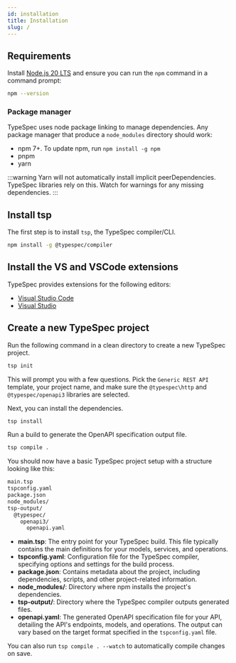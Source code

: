 ```yaml
---
id: installation
title: Installation
slug: /
---
```


## Requirements

Install [Node.js 20 LTS](https://nodejs.org/en/download/) and ensure you can run the `npm` command in a command prompt:

```bash
npm --version
```

### Package manager

TypeSpec uses node package linking to manage dependencies. Any package manager that produce a `node_modules` directory should work:

- npm 7+. To update npm, run `npm install -g npm`
- pnpm
- yarn

:::warning
Yarn will not automatically install implicit peerDependencies. TypeSpec libraries rely on this. Watch for warnings for any missing dependencies.
:::

## Install tsp

The first step is to install `tsp`, the TypeSpec compiler/CLI.

```bash
npm install -g @typespec/compiler
```

## Install the VS and VSCode extensions

TypeSpec provides extensions for the following editors:

- [Visual Studio Code](./editor/vscode.md)
- [Visual Studio](./editor/vs.md)

## Create a new TypeSpec project

Run the following command in a clean directory to create a new TypeSpec project.

```bash
tsp init
```

This will prompt you with a few questions. Pick the `Generic REST API` template, your project name, and make sure the `@typespec\http` and `@typespec/openapi3` libraries are selected.

Next, you can install the dependencies.

```bash
tsp install
```

Run a build to generate the OpenAPI specification output file.

```bash
tsp compile .
```

You should now have a basic TypeSpec project setup with a structure looking like this:

```bash
main.tsp
tspconfig.yaml
package.json
node_modules/
tsp-output/
  @typespec/
    openapi3/
      openapi.yaml
```

- **main.tsp**: The entry point for your TypeSpec build. This file typically contains the main definitions for your models, services, and operations.
- **tspconfig.yaml**: Configuration file for the TypeSpec compiler, specifying options and settings for the build process.
- **package.json**: Contains metadata about the project, including dependencies, scripts, and other project-related information.
- **node_modules/**: Directory where npm installs the project's dependencies.
- **tsp-output/**: Directory where the TypeSpec compiler outputs generated files.
- **openapi.yaml**: The generated OpenAPI specification file for your API, detailing the API's endpoints, models, and operations. The output can vary based on the target format specified in the `tspconfig.yaml` file.

You can also run `tsp compile . --watch` to automatically compile changes on save.
